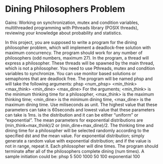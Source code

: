 # Dining Philosophers Problem

Gains: Working on synchronization, mutex and condition variables, multithreaded
programming with Pthreads library (POSIX threads), reviewing your knowledge about probability and statistics.
 
In this project, you are supposed to write a program for the dining philosopher problem, which will implement a deadlock-free solution with maximum concurrency. The program should work for any number of philosophers (odd numbers, maximum 27). In the program, a thread will express a philosopher. These threads will be spawned by the main thread, which is not a philosopher. You need to use Pthreads, mutex and condition variables to synchronize. You can use monitor based solutions or semaphores that are deadlock free. The program will be named phsp and will take the following arguments: phsp <num_phsp> <min_think> <max_think> <min_dine> <max_dine> <dst> <num>
For the arguments; <min_think> is the minimum thinking time for a philosopher, <max_think> is the maximum thinking time; <min_dine> is the minimum dining time, <max_dine> is the maximum dining time. Use miliseconds as unit. The highest value that these parameters can take is 60seconds and lowest value that these parameters can take is 1ms. <dst> is the distribution and it can be either “uniform” or “exponential”. The mean parameters for exponential distributions are (min_think+max_think)/2 or (min_dine+max_dine)/2. The thinking time and dining time for a philosopher will be selected randomly according to the specified dst and the mean value. For exponential distribution; simply generate a random value with exponential distribution; and if the value is not in range, repeat it. Each philosopher will dine <num> times. The program should terminate after all of the philosophers complete dining (num times).
A sample initiation could be:
phsp 5 500 1000 50 100 exponential 100

